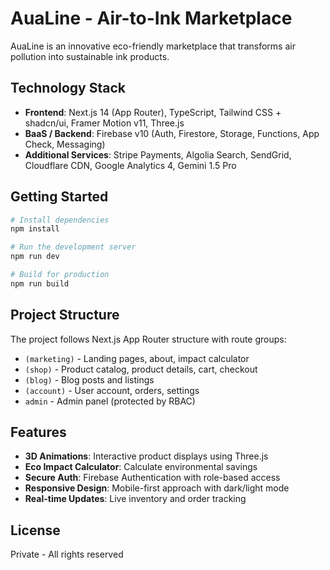 # AuaLine - Air-to-Ink Marketplace

AuaLine is an innovative eco-friendly marketplace that transforms air pollution into sustainable ink products.

## Technology Stack

- **Frontend**: Next.js 14 (App Router), TypeScript, Tailwind CSS + shadcn/ui, Framer Motion v11, Three.js
- **BaaS / Backend**: Firebase v10 (Auth, Firestore, Storage, Functions, App Check, Messaging)
- **Additional Services**: Stripe Payments, Algolia Search, SendGrid, Cloudflare CDN, Google Analytics 4, Gemini 1.5 Pro

## Getting Started

```bash
# Install dependencies
npm install

# Run the development server
npm run dev

# Build for production
npm run build
```

## Project Structure

The project follows Next.js App Router structure with route groups:

- `(marketing)` - Landing pages, about, impact calculator
- `(shop)` - Product catalog, product details, cart, checkout
- `(blog)` - Blog posts and listings
- `(account)` - User account, orders, settings
- `admin` - Admin panel (protected by RBAC)

## Features

- **3D Animations**: Interactive product displays using Three.js
- **Eco Impact Calculator**: Calculate environmental savings
- **Secure Auth**: Firebase Authentication with role-based access
- **Responsive Design**: Mobile-first approach with dark/light mode
- **Real-time Updates**: Live inventory and order tracking

## License

Private - All rights reserved 